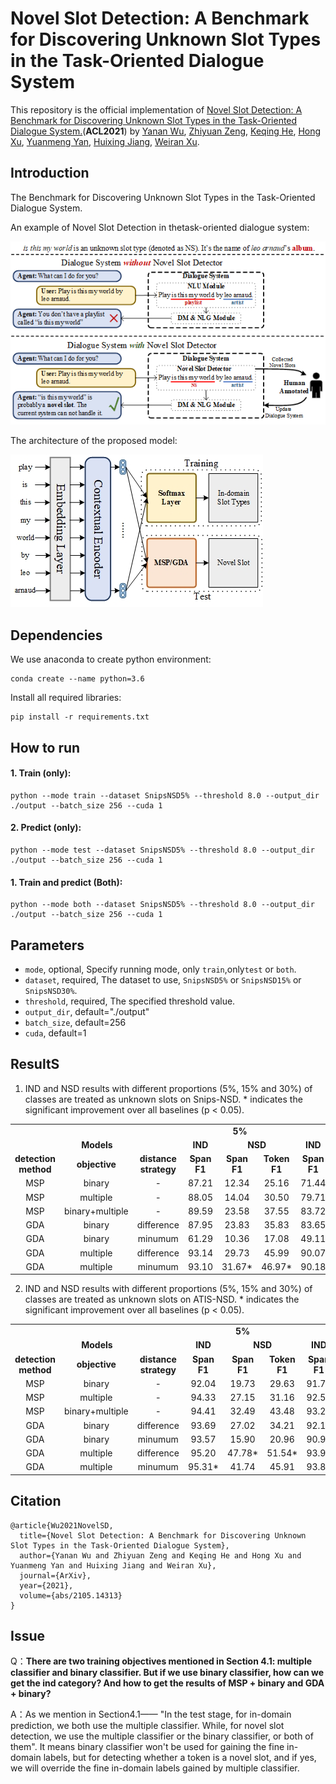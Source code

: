 # Novel Slot Detection: A Benchmark for Discovering Unknown Slot Types in the Task-Oriented Dialogue System
This repository is the official implementation of [Novel Slot Detection: A Benchmark for Discovering Unknown Slot Types in the Task-Oriented Dialogue System.](https://arxiv.org/abs/2105.14313v1)(**ACL2021**) by [Yanan Wu](https://aclanthology.org/people/y/yanan-wu/), [Zhiyuan Zeng](), [Keqing He](https://aclanthology.org/people/z/zhiyuan-zeng/), [Hong Xu](https://www.aclweb.org/anthology/people/h/hong-xu/),  [Yuanmeng Yan](https://www.aclweb.org/anthology/people/y/yuanmeng-yan/), [Huixing Jiang](https://aclanthology.org/people/h/huixing-jiang/), [Weiran Xu](https://www.aclweb.org/anthology/people/w/weiran-xu/). 

## Introduction
The Benchmark for Discovering Unknown Slot Types in the Task-Oriented Dialogue System.

An example of Novel Slot Detection in thetask-oriented dialogue system:

![](https://github.com/ChestnutWYN/ACL2021-Novel-Slot-Detection/blob/main/fig/intro.png)

The architecture of the proposed model:

![](https://github.com/ChestnutWYN/ACL2021-Novel-Slot-Detection/blob/main/fig/model.jpg)


## Dependencies

We use anaconda to create python environment:
```
conda create --name python=3.6
```
Install all required libraries:
```
pip install -r requirements.txt
```

## How to run
#### 1. Train (only):
```
python --mode train --dataset SnipsNSD5% --threshold 8.0 --output_dir ./output --batch_size 256 --cuda 1 
```
#### 2. Predict (only):
```
python --mode test --dataset SnipsNSD5% --threshold 8.0 --output_dir ./output --batch_size 256 --cuda 1 
```
#### 1. Train and predict (Both):
```
python --mode both --dataset SnipsNSD5% --threshold 8.0 --output_dir ./output --batch_size 256 --cuda 1 
```
## Parameters
- `mode`, optional, Specify running mode, only `train`,only`test` or `both`.
- `dataset`, required, The dataset to use, `SnipsNSD5%` or `SnipsNSD15%` or `SnipsNSD30%`.
- `threshold`, required, The specified threshold value.
- `output_dir`, default="./output"
- `batch_size`, default=256
- `cuda`, default=1
## ResultS

1. IND and NSD results with different proportions (5%, 15% and 30%) of classes are treated as unknown
slots on Snips-NSD. * indicates the significant improvement over all baselines (p < 0.05).

<table>
      <tr  align="center">
        <td colspan="3"><b></b></td>
        <td colspan="3"><b>5%</b></td>
        <td colspan="3"><b>15%</b></td>
        <td colspan="3"><b>30%</b></td>
    </tr>
      <tr  align="center">
           <td colspan="3"><b>Models</b></td>
            <td><b>IND</b></td>
                <td colspan="2"><b>NSD</b></td>
            <td><b>IND</b></td>
                <td colspan="2"><b>NSD</b></td>
        <td><b>IND</b></td>
                <td colspan="2"><b>NSD</b></td>
        </tr>
      <tr  align="center">
            <td><b>detection method</b></td>
            <td><b>objective</b></td>
            <td><b>distance strategy</b></td>
            <td><b>Span F1</b></td>
            <td><b>Span F1</b></td>
            <td><b>Token F1</b></td>
            <td><b>Span F1</b></td>
            <td><b>Span F1</b></td>
            <td><b>Token F1</b></td>
             <td><b>Span F1</b></td>
            <td><b>Span F1</b></td>
            <td><b>Token F1</b></td>
        </tr>
      <tr  align="center">
            <td>MSP</td>
            <td>binary</td>
            <td>-</td>
            <td>87.21 </td>
            <td>12.34 </td>
            <td>25.16 </td>
            <td>71.44 </td>
            <td>12.31 </td>
            <td>39.50 </td>
            <td>58.88 </td>
            <td>8.73 </td>
            <td>40.38 </td>
        </tr>
      <tr  align="center">
            <td>MSP</td>
            <td>multiple</td>
            <td>-</td>
            <td>88.05 </td>
            <td>14.04 </td>
            <td>30.50 </td>
            <td>79.71 </td>
            <td>20.97 </td>
            <td>40.02 </td>
            <td>78.52 </td>
            <td>25.26 </td>
            <td>46.91 </td>
        </tr>
      <tr  align="center">
            <td>MSP</td>
            <td>binary+multiple</td>
            <td>-</td>
            <td>89.59 </td>
            <td>23.58 </td>
            <td>37.55 </td>
            <td>83.72 </td>
            <td>24.70 </td>
            <td>45.32 </td>
            <td>79.08 </td>
            <td>30.66 </td>
            <td>52.10 </td>
        </tr>
      <tr  align="center">
            <td>GDA</td>
            <td>binary</td>
            <td>difference</td>
            <td>87.95 </td>
            <td>23.83 </td>
            <td>35.83 </td>
            <td>83.65 </td>
            <td>22.06 </td>
            <td>43.99 </td>
            <td>78.72 </td>
            <td>32.50 </td>
            <td>44.13 </td>
        </tr>
      <tr  align="center">
            <td>GDA</td>
            <td>binary</td>
            <td>minumum</td>
            <td>61.29 </td>
            <td>10.36 </td>
            <td>17.08 </td>
            <td>49.11 </td>
            <td>16.91 </td>
            <td>31.10 </td>
            <td>48.07 </td>
            <td>15.56 </td>
            <td>33.78 </td>
        </tr>
      <tr  align="center">
            <td>GDA</td>
            <td>multiple</td>
            <td>difference</td>
            <td>93.14 </td>
            <td>29.73 </td>
            <td>45.99 </td>
            <td>90.07 </td>
            <td>31.96 </td>
            <td>53.02 </td>
            <td>85.56 </td>
            <td>36.16 </td>
            <td>54.55 </td>
        </tr>
      <tr  align="center">
            <td>GDA</td>
            <td>multiple</td>
            <td>minumum</td>
            <td>93.10 </td>
            <td>31.67*</td>
            <td>46.97*</td>
            <td>90.18 </td>
            <td>32.19 </td>
            <td>53.75*</td>
            <td>86.26*</td>
            <td>38.64*</td>
            <td>55.24*</td>
        </tr>
</table>

2.  IND and NSD results with different proportions (5%, 15% and 30%) of classes are treated as unknown
slots on ATIS-NSD. * indicates the significant improvement over all baselines (p < 0.05).

<table>
      <tr  align="center">
        <td colspan="3"><b></b></td>
        <td colspan="3"><b>5%</b></td>
        <td colspan="3"><b>15%</b></td>
        <td colspan="3"><b>30%</b></td>
    </tr>
      <tr  align="center">
           <td colspan="3"><b>Models</b></td>
            <td><b>IND</b></td>
                <td colspan="2"><b>NSD</b></td>
            <td><b>IND</b></td>
                <td colspan="2"><b>NSD</b></td>
        <td><b>IND</b></td>
                <td colspan="2"><b>NSD</b></td>
        </tr>
      <tr  align="center">
            <td><b>detection method</b></td>
            <td><b>objective</b></td>
            <td><b>distance strategy</b></td>
            <td><b>Span F1</b></td>
            <td><b>Span F1</b></td>
            <td><b>Token F1</b></td>
            <td><b>Span F1</b></td>
            <td><b>Span F1</b></td>
            <td><b>Token F1</b></td>
             <td><b>Span F1</b></td>
            <td><b>Span F1</b></td>
            <td><b>Token F1</b></td>
        </tr>
      <tr  align="center">
            <td>MSP</td>
            <td>binary</td>
            <td>-</td>
            <td>92.04 </td>
            <td>19.73 </td>
            <td>29.63 </td>
            <td>91.74 </td>
            <td>23.40 </td>
            <td>33.89 </td>
            <td>80.49 </td>
            <td>21.88 </td>
            <td>39.17 </td>
        </tr>
      <tr  align="center">
            <td>MSP</td>
            <td>multiple</td>
            <td>-</td>
            <td>94.33 </td>
            <td>27.15 </td>
            <td>31.16 </td>
            <td>92.54 </td>
            <td>39.88 </td>
            <td>42.29 </td>
            <td>87.63 </td>
            <td>40.42 </td>
            <td>47.64 </td>
        </tr>
      <tr  align="center">
            <td>MSP</td>
            <td>binary+multiple</td>
            <td>-</td>
            <td>94.41 </td>
            <td>32.49 </td>
            <td>43.48 </td>
            <td>93.29 </td>
            <td>41.23 </td>
            <td>43.13 </td>
            <td>90.14 </td>
            <td>41.76 </td>
            <td>51.87 </td>
        </tr>
      <tr  align="center">
            <td>GDA</td>
            <td>binary</td>
            <td>difference</td>
            <td>93.69 </td>
            <td>27.02 </td>
            <td>34.21 </td>
            <td>92.13 </td>
            <td>30.51 </td>
            <td>36.30 </td>
            <td>88.73 </td>
            <td>30.91 </td>
            <td>45.64 </td>
        </tr>
      <tr  align="center">
            <td>GDA</td>
            <td>binary</td>
            <td>minumum</td>
            <td>93.57 </td>
            <td>15.90 </td>
            <td>20.96 </td>
            <td>90.98 </td>
            <td>24.53 </td>
            <td>27.26 </td>
            <td>88.21 </td>
            <td>26.40 </td>
            <td>39.83 </td>
        </tr>
      <tr  align="center">
            <td>GDA</td>
            <td>multiple</td>
            <td>difference</td>
            <td>95.20 </td>
            <td>47.78* </td>
            <td>51.54* </td>
            <td>93.92 </td>
            <td>50.92* </td>
            <td>52.24* </td>
            <td>92.02 </td>
            <td>51.26* </td>
            <td>56.59* </td>
        </tr>
      <tr  align="center">
            <td>GDA</td>
            <td>multiple</td>
            <td>minumum</td>
            <td>95.31* </td>
            <td>41.74 </td>
            <td>45.91 </td>
            <td>93.88 </td>
            <td>43.78 </td>
            <td>46.18 </td>
            <td>91.67 </td>
            <td>45.44 </td>
            <td>52.37 </td>
        </tr>
</table>

## Citation
```
@article{Wu2021NovelSD,
  title={Novel Slot Detection: A Benchmark for Discovering Unknown Slot Types in the Task-Oriented Dialogue System},
  author={Yanan Wu and Zhiyuan Zeng and Keqing He and Hong Xu and Yuanmeng Yan and Huixing Jiang and Weiran Xu},
  journal={ArXiv},
  year={2021},
  volume={abs/2105.14313}
}
```

## Issue
Q：**There are two training objectives mentioned in Section 4.1: multiple classifier and binary classifier. But if we use binary classifier, how can we get the ind category? And how to get the results of MSP + binary and GDA + binary?**

A：As we mention in Section4.1—— "In the test stage, for in-domain prediction, we both use the multiple classifier. While, for novel slot detection, we use the multiple classifier or the binary classifier, or both of them". It means binary classifier won't be used for gaining the fine in-domain labels, but for detecting whether a token is a novel slot, and if yes, we will override the fine in-domain labels gained by multiple classifier.




